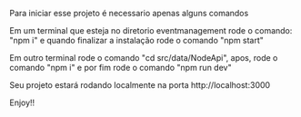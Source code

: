 Para iniciar esse projeto é necessario apenas alguns comandos

Em um terminal que esteja no diretorio eventmanagement rode o comando: "npm i" e quando finalizar a instalação rode o comando "npm start"

Em outro terminal rode o comando "cd src/data/NodeApi", apos, rode o comando "npm i" e por fim rode o comando "npm run dev"

Seu projeto estará rodando localmente na porta http://localhost:3000

Enjoy!!